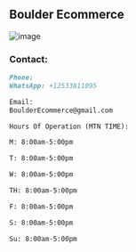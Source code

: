 ## Boulder Ecommerce

![image](https://user-images.githubusercontent.com/96320435/146626737-29a964bb-cc3e-4b2d-a46c-d19746fe7f49.png)


### Contact:

```markdown
Phone:
WhatsApp: +12533811095

Email:
BoulderEcommerce@gmail.com

Hours Of Operation (MTN TIME):

M: 8:00am-5:00pm

T: 8:00am-5:00pm

W: 8:00am-5:00pm

TH: 8:00am-5:00pm

F: 8:00am-5:00pm

S: 8:00am-5:00pm

Su: 8:00am-5:00pm

